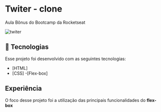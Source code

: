 # Twiter - clone
Aula Bônus do Bootcamp da Rocketseat 

![twiter](https://user-images.githubusercontent.com/50602816/75651087-6d4d6700-5c36-11ea-8ea8-0f43d416c1d4.gif)

## :rocket: Tecnologias

Esse projeto foi desenvolvido com as seguintes tecnologias:

- [HTML]
- [CSS]
-[Flex-box]

## Experiência

O foco desse projeto foi a utilização das principais funcionalidades do <strong>flex-box</strong>
